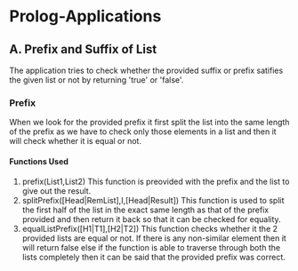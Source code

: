 # Prolog-Applications
## A. Prefix and Suffix of List
The application tries to check whether the provided suffix or prefix satifies the given list or not by returning 'true' or 'false'.
### Prefix
When we look for the provided prefix it first split the list into the same length of the prefix as we have to check only those elements in a list and then it will check whether it is equal or not.
#### Functions Used
1. prefix(List1,List2)
    This function is preovided with the prefix and the list to give out the result.
2. splitPrefix([Head|RemList],I,[Head|Result])
    This function is used to split the first half of the list in the exact same length as that of the prefix provided and then return it back so that it can be checked for equality.
3. equalListPrefix([H1|T1],[H2|T2])
    This function checks whether it the 2 provided lists are equal or not. If there is any non-similar element then it will return false else if the function is able to traverse through both the lists completely then it can be said that the provided prefix was correct. 
